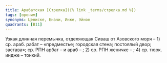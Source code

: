 ```yaml
---
title: Арабатская [Стрелка]({% link _terms/стрелка.md %})
tags: [ороним]
synonyms: Цениске, Еначи, Инже, Эйнон
quadrants: [В11]
---
```


Узкая длинная перемычка, отделяющая Сиваш от Азовского моря – 1) ср. араб. рабат
– «предместье; городская стена; постоялый двор; застава»; ср. РПН арбат – и араб
– ; 2) ср. РПН женичке – ; 4) ср. тюрк. индже – тонкий.
